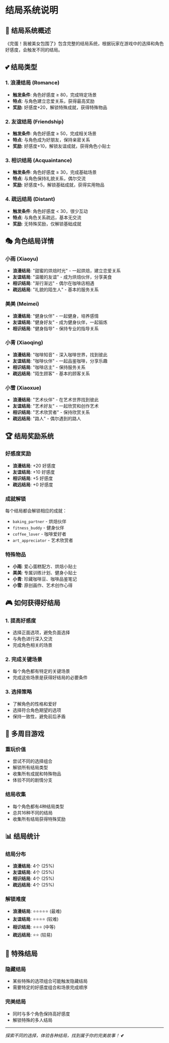 # 结局系统说明

## 🎯 结局系统概述

《完蛋！我被美女包围了》包含完整的结局系统，根据玩家在游戏中的选择和角色好感度，会触发不同的结局。

## 💕 结局类型

### 1. 浪漫结局 (Romance)
- **触发条件**: 角色好感度 ≥ 80，完成特定场景
- **特点**: 与角色建立恋爱关系，获得最高奖励
- **奖励**: 好感度+20，解锁特殊成就，获得特殊物品

### 2. 友谊结局 (Friendship)
- **触发条件**: 角色好感度 ≥ 50，完成相关场景
- **特点**: 与角色成为好朋友，保持亲密关系
- **奖励**: 好感度+10，解锁友谊成就，获得角色小贴士

### 3. 相识结局 (Acquaintance)
- **触发条件**: 角色好感度 ≥ 30，完成基础场景
- **特点**: 与角色保持礼貌关系，偶尔交流
- **奖励**: 好感度+5，解锁基础成就，获得实用物品

### 4. 疏远结局 (Distant)
- **触发条件**: 角色好感度 < 30，很少互动
- **特点**: 与角色关系疏远，基本无交流
- **奖励**: 无特殊奖励，仅解锁基础成就

## 🎭 角色结局详情

### 小雨 (Xiaoyu)
- **浪漫结局**: "甜蜜的烘焙时光" - 一起烘焙，建立恋爱关系
- **友谊结局**: "温暖的友谊" - 成为烘焙伙伴，分享美食
- **相识结局**: "渐行渐远" - 偶尔在咖啡店相遇
- **疏远结局**: "礼貌的陌生人" - 基本的服务关系

### 美美 (Meimei)
- **浪漫结局**: "健身伙伴" - 一起健身，培养感情
- **友谊结局**: "健身好友" - 成为健身伙伴，一起锻炼
- **相识结局**: "健身指导" - 保持专业的指导关系

### 小青 (Xiaoqing)
- **浪漫结局**: "咖啡知音" - 深入咖啡世界，找到彼此
- **友谊结局**: "咖啡伙伴" - 一起品鉴咖啡，分享乐趣
- **相识结局**: "咖啡店主" - 保持服务关系
- **疏远结局**: "陌生顾客" - 基本的顾客关系

### 小雪 (Xiaoxue)
- **浪漫结局**: "艺术伙伴" - 在艺术世界找到彼此
- **友谊结局**: "艺术好友" - 一起欣赏和创作艺术
- **相识结局**: "艺术欣赏者" - 保持欣赏关系
- **疏远结局**: "路人" - 偶尔遇到的路人

## 🏆 结局奖励系统

### 好感度奖励
- **浪漫结局**: +20 好感度
- **友谊结局**: +10 好感度
- **相识结局**: +5 好感度
- **疏远结局**: +0 好感度

### 成就解锁
每个结局都会解锁相应的成就：
- `baking_partner` - 烘焙伙伴
- `fitness_buddy` - 健身伙伴
- `coffee_lover` - 咖啡爱好者
- `art_appreciator` - 艺术欣赏者

### 特殊物品
- **小雨**: 爱心蛋糕配方、烘焙小贴士
- **美美**: 专属训练计划、健身小贴士
- **小青**: 珍藏咖啡豆、咖啡品鉴笔记
- **小雪**: 原创画作、艺术创作心得

## 🎮 如何获得好结局

### 1. 提高好感度
- 选择正面选项，避免负面选择
- 与角色进行深入交流
- 完成角色相关的场景

### 2. 完成关键场景
- 每个角色都有特定的关键场景
- 完成这些场景是获得好结局的必要条件

### 3. 选择策略
- 了解角色的性格和爱好
- 选择符合角色期望的选项
- 保持一致性，避免前后矛盾

## 🔄 多周目游戏

### 重玩价值
- 尝试不同的选择组合
- 解锁所有结局类型
- 收集所有成就和特殊物品
- 体验不同的剧情分支

### 结局收集
- 每个角色都有4种结局类型
- 总共16种不同的结局
- 收集所有结局获得特殊奖励

## 📊 结局统计

### 结局分布
- **浪漫结局**: 4个 (25%)
- **友谊结局**: 4个 (25%)
- **相识结局**: 4个 (25%)
- **疏远结局**: 4个 (25%)

### 解锁难度
- **浪漫结局**: ⭐⭐⭐⭐⭐ (最难)
- **友谊结局**: ⭐⭐⭐⭐ (较难)
- **相识结局**: ⭐⭐⭐ (中等)
- **疏远结局**: ⭐⭐ (较易)

## 🎉 特殊结局

### 隐藏结局
- 某些特殊的选项组合可能触发隐藏结局
- 需要特定的好感度组合和场景完成顺序

### 完美结局
- 同时与多个角色保持高好感度
- 解锁特殊的多人结局

---

*探索不同的选择，体验各种结局，找到属于你的完美故事！* 💕
